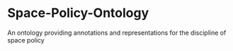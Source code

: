 # Space-Policy-Ontology
An ontology providing annotations and representations for the discipline of space policy
